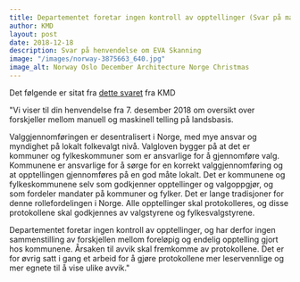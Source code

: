 ```yaml
---
title: Departementet foretar ingen kontroll av opptellinger (Svar på mail)
author: KMD
layout: post
date: 2018-12-18
description: Svar på henvendelse om EVA Skanning
image: "/images/norway-3875663_640.jpg"
image_alt: Norway Oslo December Architecture Norge Christmas
---
```

Det følgende er sitat fra [dette svaret](/docs/2018-12-18-HenvendelseOmEVASkanning.pdf) fra KMD

"Vi viser til din henvendelse fra 7. desember 2018 om oversikt over forskjeller mellom manuell
og maskinell telling på landsbasis.

Valggjennomføringen er desentralisert i Norge, med mye ansvar og myndighet på lokalt
folkevalgt nivå. Valgloven bygger på at det er kommuner og fylkeskommuner som er
ansvarlige for å gjennomføre valg. Kommunene er ansvarlige for å sørge for en korrekt
valggjennomføring og at opptellingen gjennomføres på en god måte lokalt. Det er
kommunene og fylkeskommunene selv som godkjenner opptellinger og valgoppgjør, og som
fordeler mandater på kommuner og fylker. Det er lange tradisjoner for denne rollefordelingen
i Norge. Alle opptellinger skal protokolleres, og disse protokollene skal godkjennes av
valgstyrene og fylkesvalgstyrene.

Departementet foretar ingen kontroll av opptellinger, og har derfor ingen sammenstilling av
forskjellen mellom foreløpig og endelig opptelling gjort hos kommunene. Årsaken til avvik
skal fremkomme av protokollene. Det er for øvrig satt i gang et arbeid for å gjøre
protokollene mer leservennlige og mer egnete til å vise ulike avvik."